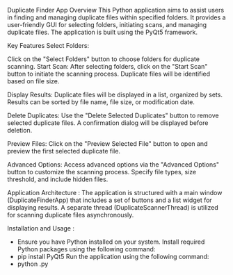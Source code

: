 Duplicate Finder App
Overview
This Python application aims to assist users in finding and managing duplicate files within specified folders. It provides a user-friendly GUI for selecting folders, initiating scans, and managing duplicate files. The application is built using the PyQt5 framework.

Key Features
Select Folders:

Click on the "Select Folders" button to choose folders for duplicate scanning.
Start Scan:
After selecting folders, click on the "Start Scan" button to initiate the scanning process.
Duplicate files will be identified based on file size.

Display Results:
Duplicate files will be displayed in a list, organized by sets.
Results can be sorted by file name, file size, or modification date.

Delete Duplicates:
Use the "Delete Selected Duplicates" button to remove selected duplicate files.
A confirmation dialog will be displayed before deletion.

Preview Files:
Click on the "Preview Selected File" button to open and preview the first selected duplicate file.

Advanced Options:
Access advanced options via the "Advanced Options" button to customize the scanning process.
Specify file types, size threshold, and include hidden files.

Application Architecture :
The application is structured with a main window (DuplicateFinderApp) that includes a set of buttons and a list widget for displaying results.
A separate thread (DuplicateScannerThread) is utilized for scanning duplicate files asynchronously.

Installation and Usage :
- Ensure you have Python installed on your system.
Install required Python packages using the following command:
- pip install PyQt5
Run the application using the following command:
- python <filename>.py
